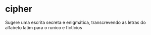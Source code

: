 # cipher

 Sugere uma escrita secreta e enigmática, transcrevendo as letras do alfabeto latim para o runico e fictícios 
